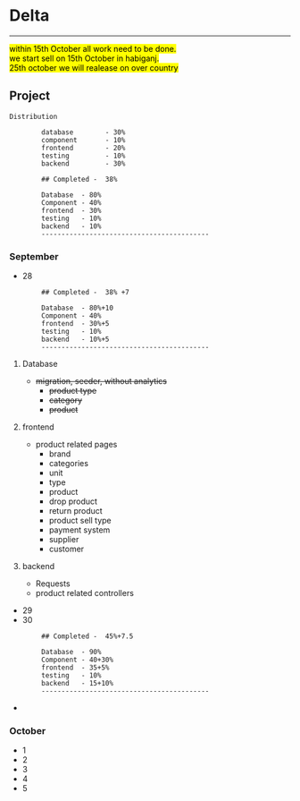 # Delta
-----------------------


<mark>
within 15th October  all work need to be done. <br>
we start sell on 15th October in habiganj. <br>
25th october we will realease on over country <br>
</mark>

## Project 

```
Distribution

        database        - 30%
        component       - 10%
        frontend        - 20%
        testing         - 10%
        backend         - 30%

```
```
        ## Completed -  38% 

        Database  - 80%
        Component - 40%
        frontend  - 30%
        testing   - 10%
        backend   - 10%
        ------------------------------------------
```
### September



- 28 
```
        ## Completed -  38% +7

        Database  - 80%+10
        Component - 40%
        frontend  - 30%+5
        testing   - 10%
        backend   - 10%+5
        ------------------------------------------

```
1. Database 
   - ~~migration, seeder, without analytics~~
        - ~~product type~~ 
        - ~~category~~
        - ~~product~~
      

1. frontend 
   - product  related pages
     - brand
     - categories
     - unit
     - type
     - product
     - drop product
     - return product
     - product sell type
     - payment system
     - supplier
     - customer
1. backend 
   - Requests 
   - product  related controllers


- 29
- 30

```
        ## Completed -  45%+7.5 

        Database  - 90%
        Component - 40+30%
        frontend  - 35+5%
        testing   - 10%
        backend   - 15+10%
        ------------------------------------------
```

- 





### October
- 1
- 2 
- 3
- 4
- 5



